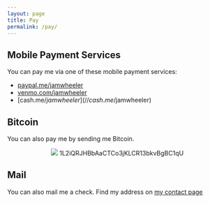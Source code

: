```yaml
---
layout: page
title: Pay
permalink: /pay/
---
```


## Mobile Payment Services 
 
You can pay me via one of these mobile payment services: 
 
- [paypal.me/jamwheeler](//paypal.me/jamwheeler) 
- [venmo.com/jamwheeler](//venmo.com/jamwheeler) 
- [cash.me/$jamwheeler](//cash.me/$jamwheeler) 
 
## Bitcoin 
 
You can also pay me by sending me Bitcoin. 
 
<div align="center"> 
<img src="https://api.qrserver.com/v1/create-qr-code/?size=150x150&data=1L2iQRJHBbAaCTCo3jKLCR13bkvBgBC1qU" /> 
1L2iQRJHBbAaCTCo3jKLCR13bkvBgBC1qU 
 
</div> 
 
 
## Mail 
 
You can also mail me a check. Find my address on [my contact page](/contact) 

